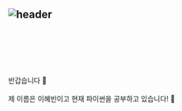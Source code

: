 ![header](https://capsule-render.vercel.app/api?text=Hye%20Bin&fontColor=FFFFFF&color=B1CEFD&section=footer)
<br>
<br>
<br>
<br>
-----------
<br> 반갑습니다 👋  
<br> 제 이름은 이혜빈이고 현재 파이썬을 공부하고 있습니다! 🌱 


